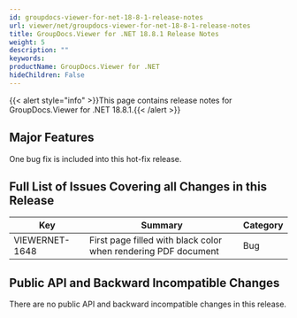 ```yaml
---
id: groupdocs-viewer-for-net-18-8-1-release-notes
url: viewer/net/groupdocs-viewer-for-net-18-8-1-release-notes
title: GroupDocs.Viewer for .NET 18.8.1 Release Notes
weight: 5
description: ""
keywords: 
productName: GroupDocs.Viewer for .NET
hideChildren: False
---
```

{{< alert style="info" >}}This page contains release notes for GroupDocs.Viewer for .NET 18.8.1.{{< /alert >}}

## Major Features

One bug fix is included into this hot-fix release.

## Full List of Issues Covering all Changes in this Release

| Key | Summary | Category |
| --- | --- | --- |
| VIEWERNET-1648 | First page filled with black color when rendering PDF document | Bug |

## Public API and Backward Incompatible Changes

There are no public API and backward incompatible changes in this release.
